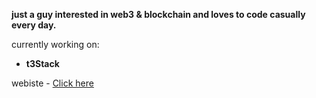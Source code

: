 **just a guy interested in **web3 & blockchain** and loves to code casually every day.**

currently working on:
- **t3Stack**

webiste - [Click here](https://sr3x0r.vercel.app/)
